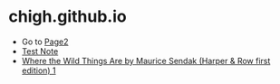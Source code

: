 # chigh.github.io

- Go to [Page2](Page2.md)
- [Test Note](Test%20Note.md)
- [Where the Wild Things Are by Maurice Sendak (Harper & Row first edition) 1](Where%20the%20Wild%20Things%20Are%20by%20Maurice%20Sendak%20(Harper%20&%20Row%20first%20edition)%201.md)